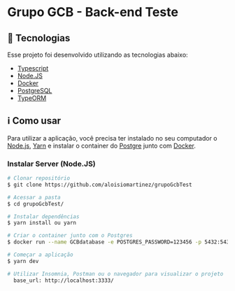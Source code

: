 # Grupo GCB - Back-end Teste


<div align="center">

</div>

<h3 align="center">
  

</h3>

## :rocket:  Tecnologias

Esse projeto foi desenvolvido utilizando as tecnologias abaixo:
- <a href="https://www.typescriptlang.org/">Typescript</a>
- <a href="https://nodejs.org/en/">Node.JS</a>
- <a href="https://www.docker.com/">Docker</a>
- <a href="https://www.postgresql.org/">PostgreSQL</a>
- <a href="https://typeorm.io/#/">TypeORM</a>

## :information_source:  Como usar

Para utilizar a aplicação, você precisa ter instalado no seu computador o [Node.js](http://nodejs.org/en/), [Yarn](https://yarnpkg.com/) e instalar o container do [Postgre](https://www.postgresql.org/) junto com [Docker](https://www.docker.com).

### Instalar Server (Node.JS) 

```bash
# Clonar repositório
$ git clone https://github.com/aloisiomartinez/grupoGcbTest

# Acessar a pasta
$ cd grupoGcbTest/

# Instalar dependências
$ yarn install ou yarn

# Criar o container junto com o Postgres
$ docker run --name GCBdatabase -e POSTGRES_PASSWORD=123456 -p 5432:5432 -d postgres

# Começar a aplicação
$ yarn dev

# Utilizar Insomnia, Postman ou o navegador para visualizar o projeto
  base_url: http://localhost:3333/
```



